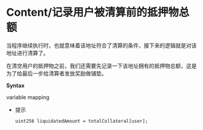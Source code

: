 # Content/记录用户被清算前的抵押物总额

当程序继续执行时，也就意味着该地址符合了清算的条件，接下来的逻辑就是对该地址进行清算了。

在清空用户的抵押物之前，我们还需要先记录一下该地址拥有的抵押物总额，这是为了给最后一步给清算者发放奖励做铺垫。

**Syntax**

variable mapping

- 提示
    
    ```solidity
    uint256 liquidatedAmount = totalCollateral[user];
    ```
    
